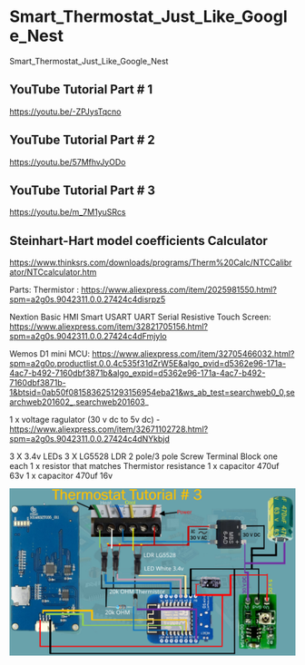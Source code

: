 # Smart_Thermostat_Just_Like_Google_Nest
 Smart_Thermostat_Just_Like_Google_Nest


## YouTube Tutorial Part # 1

https://youtu.be/-ZPJysTqcno


## YouTube Tutorial Part # 2

https://youtu.be/57MfhvJyODo

## YouTube Tutorial Part # 3

https://youtu.be/m_7M1yuSRcs

## Steinhart-Hart model coefficients Calculator 
https://www.thinksrs.com/downloads/programs/Therm%20Calc/NTCCalibrator/NTCcalculator.htm


Parts:
Thermistor :
https://www.aliexpress.com/item/2025981550.html?spm=a2g0s.9042311.0.0.27424c4disrpz5

Nextion Basic HMI Smart USART UART Serial Resistive Touch Screen:
https://www.aliexpress.com/item/32821705156.html?spm=a2g0s.9042311.0.0.27424c4dFmjylo

Wemos D1 mini MCU:
https://www.aliexpress.com/item/32705466032.html?spm=a2g0o.productlist.0.0.4c535f31dZrW5E&algo_pvid=d5362e96-171a-4ac7-b492-7160dbf3871b&algo_expid=d5362e96-171a-4ac7-b492-7160dbf3871b-1&btsid=0ab50f0815836251293156954eba21&ws_ab_test=searchweb0_0,searchweb201602_,searchweb201603_


1 x voltage ragulator (30 v dc to 5v dc) -https://www.aliexpress.com/item/32671102728.html?spm=a2g0s.9042311.0.0.27424c4dNYkbjd

3 X 3.4v LEDs
3 X LG5528 LDR
2 pole/3 pole Screw Terminal Block one each
1 x resistor that matches Thermistor resistance
1 x capacitor 470uf 63v
1 x capacitor 470uf 16v

![alt text](https://github.com/nassir-malik/Smart_Thermostat_Just_Like_Google_Nest/blob/master/Part%20%23%203/tutorial%20%233.jpg)